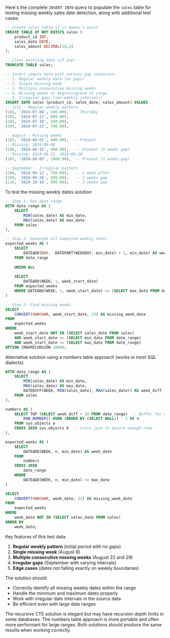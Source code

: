 Here's the complete `INSERT INTO` query to populate the `sales` table for testing missing weekly sales date detection, along with additional test cases:

```sql
-- Create sales table if it doesn't exist
CREATE TABLE IF NOT EXISTS sales (
    product_id INT,
    sales_date DATE,
    sales_amount DECIMAL(10,2)
);

-- Clear existing data (if any)
TRUNCATE TABLE sales;

-- Insert sample data with various gap scenarios:
-- 1. Regular weekly data (no gaps)
-- 2. Single missing week
-- 3. Multiple consecutive missing weeks
-- 4. Missing weeks at beginning/end of range
-- 5. Irregular gaps (non-weekly intervals)
INSERT INTO sales (product_id, sales_date, sales_amount) VALUES
-- July - Regular weekly pattern
(101, '2024-07-04', 500.00),  -- Thursday
(102, '2024-07-11', 600.00),
(103, '2024-07-18', 550.00),
(104, '2024-07-25', 700.00),

-- August - Missing weeks
(105, '2024-08-01', 800.00),  -- Present
-- Missing: 2024-08-08
(106, '2024-08-15', 900.00),   -- Present (2 weeks gap)
-- Missing: 2024-08-22, 2024-08-29
(107, '2024-09-05', 1000.00),  -- Present (3 weeks gap)

-- September - Irregular pattern
(108, '2024-09-12', 750.00),   -- 1 week after
(109, '2024-09-26', 850.00),   -- 2 weeks gap
(110, '2024-10-10', 950.00);   -- 2 weeks gap
```

To test the missing weekly dates solution:

```sql
-- Step 1: Get date range
WITH date_range AS (
    SELECT 
        MIN(sales_date) AS min_date,
        MAX(sales_date) AS max_date
    FROM sales
),

-- Step 2: Generate all expected weekly dates
expected_weeks AS (
    SELECT 
        DATEADD(DAY, -DATEPART(WEEKDAY, min_date) + 1, min_date) AS week_start_date
    FROM date_range
    
    UNION ALL
    
    SELECT 
        DATEADD(WEEK, 1, week_start_date)
    FROM expected_weeks
    WHERE DATEADD(WEEK, 1, week_start_date) <= (SELECT max_date FROM date_range)
)

-- Step 3: Find missing weeks
SELECT 
    CONVERT(VARCHAR, week_start_date, 23) AS missing_week_date
FROM 
    expected_weeks
WHERE 
    week_start_date NOT IN (SELECT sales_date FROM sales)
    AND week_start_date >= (SELECT min_date FROM date_range)
    AND week_start_date <= (SELECT max_date FROM date_range)
OPTION (MAXRECURSION 1000);
```

Alternative solution using a numbers table approach (works in most SQL dialects):

```sql
WITH date_range AS (
    SELECT 
        MIN(sales_date) AS min_date,
        MAX(sales_date) AS max_date,
        DATEDIFF(WEEK, MIN(sales_date), MAX(sales_date)) AS week_diff
    FROM sales
),

numbers AS (
    SELECT TOP (SELECT week_diff + 10 FROM date_range)  -- Buffer for safety
        ROW_NUMBER() OVER (ORDER BY (SELECT NULL)) - 1 AS n
    FROM sys.objects a
    CROSS JOIN sys.objects b  -- Cross join to ensure enough rows
),

expected_weeks AS (
    SELECT 
        DATEADD(WEEK, n, min_date) AS week_date
    FROM 
        numbers
    CROSS JOIN 
        date_range
    WHERE 
        DATEADD(WEEK, n, min_date) <= max_date
)

SELECT 
    CONVERT(VARCHAR, week_date, 23) AS missing_week_date
FROM 
    expected_weeks
WHERE 
    week_date NOT IN (SELECT sales_date FROM sales)
ORDER BY 
    week_date;
```

Key features of this test data:
1. **Regular weekly pattern** (initial period with no gaps)
2. **Single missing week** (August 8)
3. **Multiple consecutive missing weeks** (August 22 and 29)
4. **Irregular gaps** (September with varying intervals)
5. **Edge cases** (dates not falling exactly on weekly boundaries)

The solution should:
- Correctly identify all missing weekly dates within the range
- Handle the minimum and maximum dates properly
- Work with irregular date intervals in the source data
- Be efficient even with large date ranges

The recursive CTE solution is elegant but may have recursion depth limits in some databases. The numbers table approach is more portable and often more performant for large ranges. Both solutions should produce the same results when working correctly.
